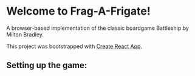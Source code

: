 # Welcome to Frag-A-Frigate!

A browser-based implementation of the classic boardgame Battleship by Milton Bradley.

This project was bootstrapped with [Create React App](https://github.com/facebook/create-react-app).


## Setting up the game:



